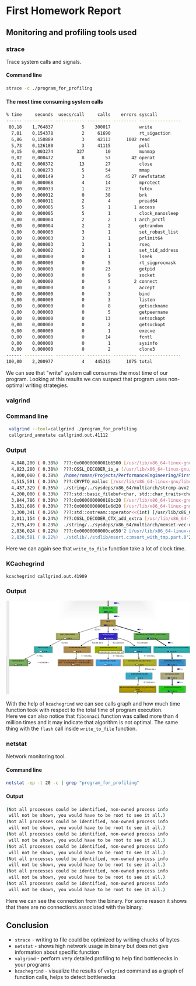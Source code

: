 # First Homework Report

## Monitoring and profiling tools used


### strace

Trace system calls and signals.

#### Command line

```bash
strace -c ./program_for_profiling
```

#### The most time consuming system calls

```bash
% time     seconds  usecs/call     calls    errors syscall
------ ----------- ----------- --------- --------- ----------------
 80,18    1,764837           5    300017           write
  7,01    0,154378           2     61690           rt_sigaction
  6,86    0,150889           3     42113      1002 read
  5,73    0,126180           3     41115           poll
  0,15    0,003274         327        10           munmap
  0,02    0,000472           8        57        42 openat
  0,02    0,000372          13        27           close
  0,01    0,000273           5        54           mmap
  0,01    0,000149           3        45        27 newfstatat
  0,00    0,000068           4        14           mprotect
  0,00    0,000033           1        23           futex
  0,00    0,000012           0        38           brk
  0,00    0,000011           2         4           pread64
  0,00    0,000005           5         1         1 access
  0,00    0,000005           5         1           clock_nanosleep
  0,00    0,000004           2         2         1 arch_prctl
  0,00    0,000004           2         2           getrandom
  0,00    0,000003           3         1           set_robust_list
  0,00    0,000003           3         1           prlimit64
  0,00    0,000003           3         1           rseq
  0,00    0,000002           2         1           set_tid_address
  0,00    0,000000           0         1           lseek
  0,00    0,000000           0         5           rt_sigprocmask
  0,00    0,000000           0        23           getpid
  0,00    0,000000           0         9           socket
  0,00    0,000000           0         5         2 connect
  0,00    0,000000           0         3           accept
  0,00    0,000000           0         3           bind
  0,00    0,000000           0         3           listen
  0,00    0,000000           0         8           getsockname
  0,00    0,000000           0         5           getpeername
  0,00    0,000000           0        13           setsockopt
  0,00    0,000000           0         2           getsockopt
  0,00    0,000000           0         1           execve
  0,00    0,000000           0        14           fcntl
  0,00    0,000000           0         1           sysinfo
  0,00    0,000000           0         2           clone3
------ ----------- ----------- --------- --------- ----------------
100,00    2,200977           4    445315      1075 total

```

We can see that "write" system call consumes the most time of our program. Looking at this results we can suspect that program uses non-optimal writing strategies.

### valgrind


### Command line

```bash
 valgrind --tool=callgrind ./program_for_profiling
 callgrind_annotate callgrind.out.41112
```

### Output
```bash
  4,848,200 ( 0.38%)  ???:0x00000000001b6500 [/usr/lib/x86_64-linux-gnu/libcrypto.so.3]
  4,823,280 ( 0.38%)  ???:OSSL_DECODER_is_a [/usr/lib/x86_64-linux-gnu/libcrypto.so.3]
  4,800,080 ( 0.38%)  /home/roman/Projects/PerformanceEngineering/FirstHomework/program_for_profiling.cpp:write_to_file() [/home/roman/Projects/PerformanceEngineering/FirstHomework/build/program_for_profiling]
  4,515,501 ( 0.36%)  ???:CRYPTO_malloc [/usr/lib/x86_64-linux-gnu/libcrypto.so.3]
  4,437,329 ( 0.35%)  ./string/../sysdeps/x86_64/multiarch/strcmp-avx2.S:__strcmp_avx2 [/usr/lib/x86_64-linux-gnu/libc.so.6]
  4,200,000 ( 0.33%)  ???:std::basic_filebuf<char, std::char_traits<char> >::sync() [/usr/lib/x86_64-linux-gnu/libstdc++.so.6.0.30]
  3,844,786 ( 0.30%)  ???:0x000000000018bc20 [/usr/lib/x86_64-linux-gnu/libcrypto.so.3]
  3,831,686 ( 0.30%)  ???:0x00000000001e6d20 [/usr/lib/x86_64-linux-gnu/libcrypto.so.3]
  3,300,341 ( 0.26%)  ???:std::ostream::operator<<(int) [/usr/lib/x86_64-linux-gnu/libstdc++.so.6.0.30]
  3,011,154 ( 0.24%)  ???:OSSL_DECODER_CTX_add_extra [/usr/lib/x86_64-linux-gnu/libcrypto.so.3]
  2,975,439 ( 0.23%)  ./string/../sysdeps/x86_64/multiarch/memset-vec-unaligned-erms.S:__memset_avx2_unaligned_erms [/usr/lib/x86_64-linux-gnu/libc.so.6]
  2,836,024 ( 0.22%)  ???:0x00000000000ce650'2 [/usr/lib/x86_64-linux-gnu/libcrypto.so.3]
  2,830,581 ( 0.22%)  ./stdlib/./stdlib/msort.c:msort_with_tmp.part.0'2 [/usr/lib/x86_64-linux-gnu/libc.so.6]

```
Here we can again see that  `write_to_file` function take a lot of clock time.

### KCachegrind
```
kcachegrind callgrind.out.41909 
```

### Output
![plot](./kcachegrind.png)

With the help of `kcachegrind` we can see calls graph and how much time function took with respect to the total time of program execution.  
Here we can also notice that `fibonnaci` function was called more than 4 million times and it may indicate that algorithm is not optimal.
The same thing with the `flash` call inside `write_to_file` function.

### netstat

Network monitoring tool.

#### Command line

```bash
netstat -ep -t 20 -c | grep "program_for_profiling"
```

#### Output

```bash
(Not all processes could be identified, non-owned process info
 will not be shown, you would have to be root to see it all.)
(Not all processes could be identified, non-owned process info
 will not be shown, you would have to be root to see it all.)
(Not all processes could be identified, non-owned process info
 will not be shown, you would have to be root to see it all.)
(Not all processes could be identified, non-owned process info
 will not be shown, you would have to be root to see it all.)
(Not all processes could be identified, non-owned process info
 will not be shown, you would have to be root to see it all.)
(Not all processes could be identified, non-owned process info
 will not be shown, you would have to be root to see it all.)
(Not all processes could be identified, non-owned process info
 will not be shown, you would have to be root to see it all.)
```

Here we can see the connection from the binary. For some reason it shows that there are no connections associated with the binary.

## Conclusion

- `strace` - writing to file could be optimized by writing chucks of bytes
- `netstat` - shows high network usage in binary but does not give information about specific function
- `valgrind` - perform very detailed profiling to help find bottlenecks in your programs
- `kcachegrind` - visualize the results of `valgrind` command as a graph of function calls, helps to detect bottlenecks